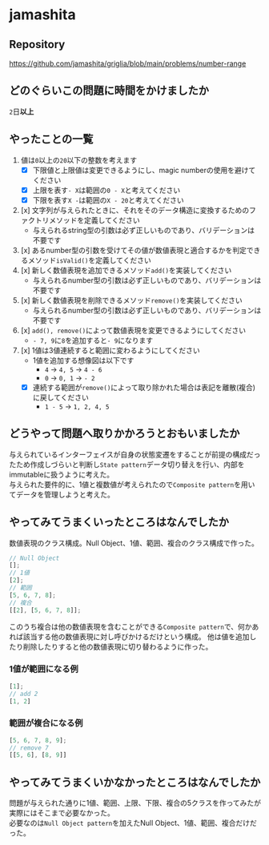 # jamashita

## Repository

<https://github.com/jamashita/griglia/blob/main/problems/number-range>

## どのぐらいこの問題に時間をかけましたか

`2`日**以上**

## やったことの一覧

1. 値は`0`以上の`20`以下の整数を考えます
    * [x] 下限値と上限値は変更できるようにし、magic numberの使用を避けてください
    * [x] 上限を表す`- X`は範囲の`0 - X`と考えてください
    * [x] 下限を表す`X -`は範囲の`X - 20`と考えてください
1. [x] 文字列が与えられたときに、それをそのデータ構造に変換するためのファクトリメソッドを定義してください
    * 与えられるstring型の引数は必ず正しいものであり、バリデーションは不要です
1. [x] あるnumber型の引数を受けてその値が数値表現と適合するかを判定できるメソッド`isValid()`を定義してください
1. [x] 新しく数値表現を追加できるメソッド`add()`を実装してください
    * 与えられるnumber型の引数は必ず正しいものであり、バリデーションは不要です
1. [x] 新しく数値表現を削除できるメソッド`remove()`を実装してください
    * 与えられるnumber型の引数は必ず正しいものであり、バリデーションは不要です
1. [x] `add(), remove()`によって数値表現を変更できるようにしてください
    * `- 7, 9`に`8`を追加すると`- 9`になります
1. [x] 1値は3値連続すると範囲に変わるようにしてください
    * 1値を追加する想像図は以下です
        * `4` -> `4, 5` -> `4 - 6`
        * `0` -> `0, 1` -> `- 2`
    * [x] 連続する範囲が`remove()`によって取り除かれた場合は表記を離散(複合)に戻してください
        * `1 - 5` -> `1, 2, 4, 5`

## どうやって問題へ取りかかろうとおもいましたか

与えられているインターフェイスが自身の状態変遷をすることが前提の構成だったため作成しづらいと判断し`State pattern`データ切り替えを行い、内部をimmutableに扱うように考えた。  
与えられた要件的に、1値と複数値が考えられたので`Composite pattern`を用いてデータを管理しようと考えた。

## やってみてうまくいったところはなんでしたか

数値表現のクラス構成。Null Object、1値、範囲、複合のクラス構成で作った。

```typescript
// Null Object
[];
// 1値
[2];
// 範囲
[5, 6, 7, 8];
// 複合
[[2], [5, 6, 7, 8]];
```

このうち複合は他の数値表現を含むことができる`Composite pattern`で、何かあれば該当する他の数値表現に対し呼びかけるだけという構成。 他は値を追加したり削除したりすると他の数値表現に切り替わるように作った。

### 1値が範囲になる例

```typescript
[1];
// add 2
[1, 2]
```

### 範囲が複合になる例

```typescript
[5, 6, 7, 8, 9];
// remove 7
[[5, 6], [8, 9]]
```

## やってみてうまくいかなかったところはなんでしたか

問題が与えられた通りに1値、範囲、上限、下限、複合の5クラスを作ってみたが実際にはそこまで必要なかった。  
必要なのは`Null Object pattern`を加えたNull Object、1値、範囲、複合だけだった。

